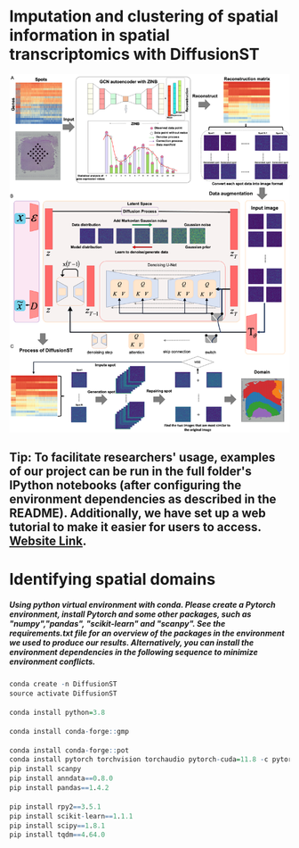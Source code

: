 # Imputation and clustering of spatial information in spatial transcriptomics with DiffusionST
![image](https://github.com/cuiyaxuan/DiffusionST/blob/main/workflow.png)
## Tip: To facilitate researchers' usage, examples of our project can be run in the full folder's IPython notebooks (after configuring the environment dependencies as described in the README).  Additionally, we have set up a web tutorial to make it easier for users to access. [Website Link](https://denoisest-tutorial1.readthedocs.io/en/latest/). <br>


# Identifying spatial domains
##### Using python virtual environment with conda. Please create a Pytorch environment, install Pytorch and some other packages, such as "numpy","pandas", "scikit-learn" and "scanpy". See the requirements.txt file for an overview of the packages in the environment we used to produce our results. Alternatively, you can install the environment dependencies in the following sequence to minimize environment conflicts. <br>

```R
conda create -n DiffusionST
source activate DiffusionST

conda install python=3.8

conda install conda-forge::gmp

conda install conda-forge::pot
conda install pytorch torchvision torchaudio pytorch-cuda=11.8 -c pytorch -c nvidia
pip install scanpy
pip install anndata==0.8.0
pip install pandas==1.4.2

pip install rpy2==3.5.1
pip install scikit-learn==1.1.1
pip install scipy==1.8.1
pip install tqdm==4.64.0

```
